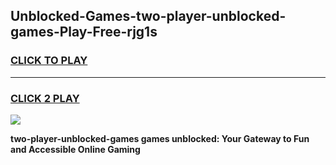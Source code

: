
## Unblocked-Games-two-player-unblocked-games-Play-Free-rjg1s
<h3>
<a href="https://premium76.site?title=two-player-unblocked-games&ref=21A">CLICK TO PLAY</a></h3>
<hr>

<h3>
<a href="https://premium76.site?title=two-player-unblocked-games&ref=21A">CLICK 2 PLAY</a>
  
</h3>

<a href="https://premium76.site?title=two-player-unblocked-games&ref=21A"><img src="https://clearcache.store/games.png"></a>


**two-player-unblocked-games games unblocked: Your Gateway to Fun and Accessible Online Gaming**
